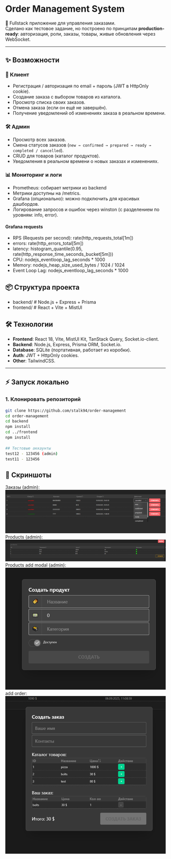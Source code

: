 # Order Management System

🚀 Fullstack приложение для управления заказами.  
Сделано как тестовое задание, но построено по принципам **production-ready**: авторизация, роли, заказы, товары, живые обновления через WebSocket.

---

## ✨ Возможности

### 👤 Клиент
- Регистрация / авторизация по email + пароль (JWT в HttpOnly cookie).
- Создание заказа с выбором товаров из каталога.
- Просмотр списка своих заказов.
- Отмена заказа (если он ещё не завершён).
- Получение уведомлений об изменениях заказа в реальном времени.

### 🛠 Админ
- Просмотр всех заказов.
- Смена статусов заказов (`new → confirmed → prepared → ready → completed / cancelled`).
- CRUD для товаров (каталог продуктов).
- Уведомления в реальном времени о новых заказах и изменениях.

### 📊 Мониторинг и логи
- Prometheus: собирает метрики из backend
- Метрики доступны на /metrics.
- Grafana (опционально): можно подключить для красивых дашбордов.
- Логирование запросов и ошибок через winston (с разделением по уровням: info, error).

#### Grafana requests
- RPS (Requests per second): rate(http_requests_total[1m])
- errors: rate(http_errors_total[5m])
- latency: histogram_quantile(0.95, rate(http_response_time_seconds_bucket[5m]))
- CPU: nodejs_eventloop_lag_seconds * 1000
- Memory: nodejs_heap_size_used_bytes / 1024 / 1024
- Event Loop Lag: nodejs_eventloop_lag_seconds * 1000


## 📦 Cтруктура проекта
* backend/     # Node.js + Express + Prisma
* frontend/    # React + Vite + MistUI

## 🛠 Технологии

- **Frontend**: React 18, Vite, MistUI Kit, TanStack Query, Socket.io-client.
- **Backend**: Node.js, Express, Prisma ORM, Socket.io.
- **Database**: SQLite (портативная, работает из коробки).
- **Auth**: JWT + HttpOnly cookies.
- **Other**: TailwindCSS.

---

## ⚡ Запуск локально
### 1. Клонировать репозиторий
```bash
git clone https://github.com/stalk94/order-management
cd order-management
cd backend
npm install
cd ../frontend
npm install

## Тестовые аккаунты
test12 - 123456 (admin)
test11 - 123456
```

## 📸 Скриншоты

Заказы (admin):
![pick](./assets/orders.png)
Products (admin):
![pick](./assets/products.png)
Products add modal (admin):
![pick](./assets/add_product.png)
add order:
![pick](./assets/add.png)
